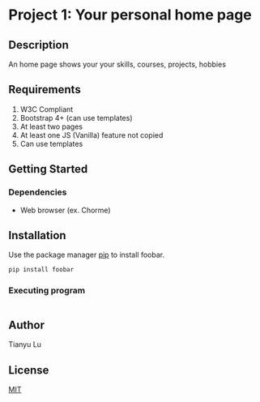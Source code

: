 # Project 1: Your personal home page 

## Description

An home page shows your your skills, courses, projects, hobbies

## Requirements

 1. W3C Compliant
 2. Bootstrap 4+ (can use templates)
 3. At least two pages
 4. At least one JS (Vanilla) feature not copied
 5. Can use templates

## Getting Started

### Dependencies

* Web browser (ex. Chorme)

## Installation

Use the package manager [pip](https://pip.pypa.io/en/stable/) to install foobar.

```bash
pip install foobar
```
### Executing program

```
```

## Author

Tianyu Lu

## License
[MIT](https://choosealicense.com/licenses/mit/)